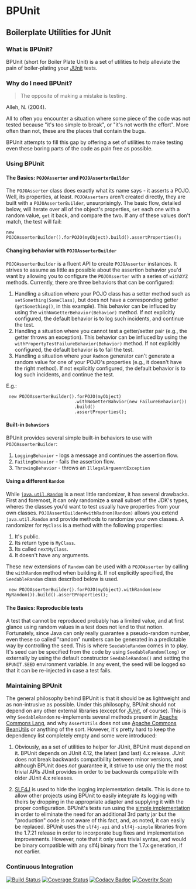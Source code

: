 # BPUnit
## Boilerplate Utilities for JUnit

### What is BPUnit?
BPUnit (short for Boiler Plate Unit) is a set of utilities to help
alleviate the pain of boiler-plating your [JUnit](http://junit.org)
tests.

### Why do I need BPUnit?

> The opposite of making a mistake is testing.

  Alleh, N. (2004).

All to often you encounter a situation where some piece of the code was
not tested because "it's too simple to break", or "it's not worth the
effort". More often than not, these are the places that contain the
bugs.

BPUnit attempts to fill this gap by offering a set of utilities to make
testing even these boring parts of the code as pain free as possible.

### Using BPUnit

#### The Basics: `POJOAsserter` and `POJOAsserterBuilder`

The `POJOAsserter` class does exactly what its name says - it asserts a
POJO. Well, its properties, at least.
`POJOAsserters` aren't created directly, they are built with a 
`POJOAsserterBuilder`, unsurprisingly. The basic flow, detailed below, 
will iterate over all of the object's properties, `set` each one
with a random value, `get` it back, and compare the two.  If any of
these values don't match, the test will fail:

    new POJOAsserterBuilder().forPOJO(myObject).build().assertProperties();

#### Changing behavior with `POJOAsserterBuilder`

`POJOAsserterBuilder` is a fluent API to create `POJOAsserter`
instances. It strives to assume as little as possible about the
assertion behavior you'd want by allowing you to configure the
`POJOAsserter` with a series of `withXYZ` methods. Currently, there are
three behaviors that can be configured:

  1. Handling a situation where your POJO class has a setter method such
     as `setSomething(SomeClass)`, but does not have a corresponding
     getter (`getSomething()`, in this example). 
     This behavior can be influced by using the
     `withNoGetterBehavior(Behavior)` method.
     If not explicitly configured, the default behavior is to log such
     incidents, and continue the test.
  2. Handling a situation where you cannot test a getter/setter pair
     (e.g., the getter throws an exception).
     This behavior can be influced by using the 
     `withPropertyTestFailureBehavior(Behavior)` method.
     If not explicitly configured, the default behavior is to fail the
     test.
  3. Handling a situation where your `Radnom` generator can't generate a
     random value for one of your POJO's properties (e.g., it doesn't 
     have the right method).
     If not explicitly configured, the default behavior is to log such
     incidents, and continue the test.

E.g.:

     new POJOAsserterBuilder().forPOJO(myObject)
                              .withNoGetterBahvior(new FailureBehavior())
                              .build()
                              .assertProperties();


#### Built-in `Behavior`s

BPUnit provides several simple built-in behaviors to use with
`POJOAsserterBuilder`:

  1. `LoggingBehavior` - logs a message and continues the assertion flow.
  2. `FailingBehavior` - fails the assertion flow.
  3. `ThrowingBehavior` - throws an `IllegalArguemntException` 

 
#### Using a different `Random`

While [`java.util.Random`](http://docs.oracle.com/javase/8/docs/api/java/util/Random.html)
is a neat little randomizer, it has several drawbacks. First and
foremost, it can only randomize a small subset of the JDK's types, 
wheres the classes you'd want to test usually have properties from your
own classes.
`POJOAssertBuilder#withRadnom(Random)` allows you extend
`java.util.Random` and provide methods to randomize your own classes. A
randomizer for `MyClass` is a method with the following properties:
  
  1. It's public.  
  2. Its return type is `MyClass`.  
  3. Its called `nextMyClass`.  
  4. It doesn't have any arguments.

These new extensions of `Random` can be used with a `POJOAsserter` by
calling the `withRandom` method when building it. If not explicitly
specified, the `SeedableRandom` class described below is used.

     new POJOAsserterBuilder().forPOJO(myObject).withRandom(new MyRandom()).build().assertProperties();

#### The Basics: Reproducible tests

A test that cannot be reproduced probably has a limited value, and at
first glance using random values in a test does not lend to that notion.
Fortunately, since Java can only really guarantee a pseudo-random
number, even these so called "random" numbers can be generated in a
predictable way by controlling the seed. This is where `SeedableRandom`
comes in to play. It's seed can be specified from the code by using
`SeedableRandom(long)` or externally by using the default constructor
`SeedableRandom()` and setting the `BPUNIT.SEED` environment variable. 
In any event, the seed will be logged so that it can be re-injected in
case a test fails.


### Maintaining BPUnit

The general philosophy behind BPUnit is that it should be as lightweight
and as non-intrusive as possible. Under this philosophy, BPUnit should
not depend on any other external libraries (except for
[JUnit](http://junit.org/), of course). This is why `SeedableRandom`
re-implements several methods present in
[Apache Commons Lang](http://commons.apache.org/proper/commons-lang/),
and why `AssertUtils` does not use [Apache Commons
BeanUtils](http://commons.apache.org/proper/commons-beanutils/) or
anything of the sort. However, it's pretty hard to keep the dependency
list completely empty and some were introduced:

  1. Obviously, as a set of utilities to helper for JUnit, BPUnit must
     depend on it. BPUnit depends on JUnit 4.12, the latest (and last)
     4.x release.
     JUnit does not break backwards compatibility between minor
     versions, and although BPUnit does *not* guarantee it, it strive
     to use only the the most trivial APIs JUnit provides in order to
     be backwards compatible with older JUnit 4.x releases.

  2. [SLF4J](http://www.slf4j.org/) is used to hide the logging
     implementation details. This is done to allow other projects using
     BPUnit to easily integrate its logging with theirs by dropping in
     the appropriate adapter and supplying it with the proper
     configuration.
     BPUnit's tests run using the
     [simple implementation](http://www.slf4j.org/api/org/slf4j/impl/SimpleLogger.html)
     in order to eliminate the need for an additional 3rd party jar but
     the "production" code is not aware of this fact, and, as noted, it
     can easily be replaced.
     BPUnit uses the `slf4j-api` and `slf4j-simple` libraries from the
     1.7.21 release in order to incorporate bug fixes and implementation
     improvements. However, note that it only uses trivial syntax, and
     would be binary compatible with any slf4j binary from the 1.7.x
     generation, if not earlier.

### Continuous Integration
[![Build Status](https://travis-ci.org/mureinik/bpunit.svg?branch=master)](https://travis-ci.org/mureinik/bpunit) [![Coverage Status](https://coveralls.io/repos/github/mureinik/bpunit/badge.svg?branch=master)](https://coveralls.io/github/mureinik/bpunit?branch=master) [![Codacy Badge](https://api.codacy.com/project/badge/Grade/c40eb7ecea6e4d5aa482f61849c34ad5)](https://www.codacy.com/app/mureinik/bpunit?utm_source=github.com&amp;utm_medium=referral&amp;utm_content=mureinik/bpunit&amp;utm_campaign=Badge_Grade) [![Coverity Scan](https://scan.coverity.com/projects/3157/badge.svg)](https://scan.coverity.com/projects/bpunit)

